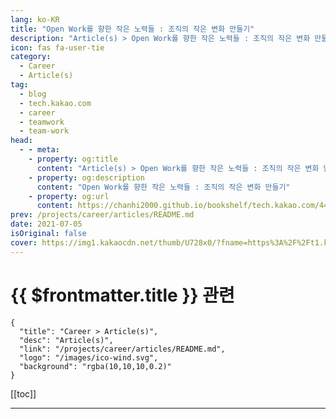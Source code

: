 ```yaml
---
lang: ko-KR
title: "Open Work를 향한 작은 노력들 : 조직의 작은 변화 만들기"
description: "Article(s) > Open Work를 향한 작은 노력들 : 조직의 작은 변화 만들기"
icon: fas fa-user-tie
category: 
  - Career
  - Article(s)
tag: 
  - blog
  - tech.kakao.com
  - career
  - teamwork
  - team-work
head:
  - - meta:
    - property: og:title
      content: "Article(s) > Open Work를 향한 작은 노력들 : 조직의 작은 변화 만들기"
    - property: og:description
      content: "Open Work를 향한 작은 노력들 : 조직의 작은 변화 만들기"
    - property: og:url
      content: https://chanhi2000.github.io/bookshelf/tech.kakao.com/447.html
prev: /projects/career/articles/README.md
date: 2021-07-05
isOriginal: false
cover: https://img1.kakaocdn.net/thumb/U728x0/?fname=https%3A%2F%2Ft1.kakaocdn.net%2Fkakao_tech%2Fimage%2F2021%2F07%2Fimages%2Fmain-20.png
---
```


# {{ $frontmatter.title }} 관련

```component VPCard
{
  "title": "Career > Article(s)",
  "desc": "Article(s)",
  "link": "/projects/career/articles/README.md",
  "logo": "/images/ico-wind.svg",
  "background": "rgba(10,10,10,0.2)"
}
```

[[toc]]

---

<SiteInfo
  name="Open Work를 향한 작은 노력들 : 조직의 작은 변화 만들기"
  desc="안녕하세요. 광고개발팀에서 광고계정, 광고빌링을 담당하고 있는 cuddy입니다..."
  url="https://tech.kakao.com/posts/447"
  logo="https://www.kakaocorp.com/page/favicon.ico"
  preview="https://img1.kakaocdn.net/thumb/U728x0/?fname=https%3A%2F%2Ft1.kakaocdn.net%2Fkakao_tech%2Fimage%2F2021%2F07%2Fimages%2Fmain-20.png"/>

<!-- TODO: 작성 -->
